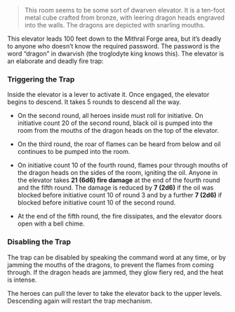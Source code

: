>This room seems to be some sort of dwarven elevator. It is a ten-foot metal cube crafted from bronze, with leering dragon heads engraved into the walls. The dragons are depicted with snarling mouths.

This elevator leads 100 feet down to the Mithral Forge area, but it’s deadly to anyone who doesn’t know the required password. The password is the word “dragon” in dwarvish (the troglodyte king knows this). The elevator is an elaborate and deadly fire trap:

### Triggering the Trap
Inside the elevator is a lever to activate it. Once engaged, the elevator begins to descend. It takes 5 rounds to descend all the way.

- On the second round, all heroes inside must roll for initiative. On initiative count 20 of the second round, black oil is pumped into the room from the mouths of the dragon heads on the top of the elevator. 

- On the third round, the roar of flames can be heard from below and oil continues to be pumped into the room.

- On initiative count 10 of the fourth round, flames pour through mouths of the dragon heads on the sides of the room, igniting the oil. Anyone in the elevator takes **21 (6d6) fire damage** at the end of the fourth round and the fifth round. The damage is reduced by **7 (2d6)** if the oil was blocked before initiative count 10 of round 3 and by a further **7 (2d6)** if blocked before initiative count 10 of the second round.

- At the end of the fifth round, the fire dissipates, and the elevator doors open with a bell chime.

### Disabling the Trap
The trap can be disabled by speaking the command word at any time, or by jamming the mouths of the dragons, to prevent the flames from coming through. If the dragon heads are jammed, they glow fiery red, and the heat is intense.

The heroes can pull the lever to take the elevator back to the upper levels. Descending again will restart the trap mechanism.

